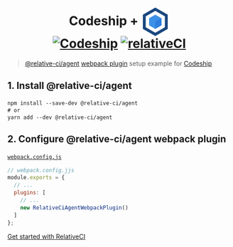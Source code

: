 <h1 align="center">
  Codeship
  +
  <a href="https://relative-ci.com">
    <img alt="RelativeCI" src="https://raw.githubusercontent.com/relative-ci/agent/master/assets/relative-ci--logo.svg?sanitize=true" width="64" valign="middle" />
  </a>
  <br>
  <a href="https://app.codeship.com/projects/388441"><img src="https://app.codeship.com/projects/a0e216e0-4522-0138-32e1-6e64cfacd9d0/status?branch=master" alt="Codeship"></a>
  <a href="https://app.relative-ci.com/projects/64NnGgjGOQXSR5cGHnas"><img src="https://badges.relative-ci.com/badges/64NnGgjGOQXSR5cGHnas?branch=master" alt="relativeCI"></a>
</h1>

> [@relative-ci/agent](https://github.com/relative-ci/agent) [webpack plugin](https://relative-ci.com/documentation/setup/webpack-plugin) setup example for [Codeship](https://codeship.com)

## 1. Install @relative-ci/agent

```shell
npm install --save-dev @relative-ci/agent
# or
yarn add --dev @relative-ci/agent
```

## 2. Configure @relative-ci/agent webpack plugin

[`webpack.config.js`](webpack.config.js#L61)

```js
// webpack.config.jjs
module.exports = {
  // ...
  plugins: [
    // ...
    new RelativeCiAgentWebpackPlugin()
  ]
};
```

[Get started with RelativeCI](https://relative-ci.com/documentation/setup)
